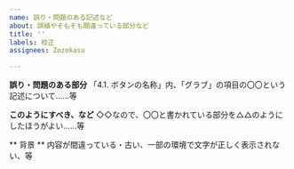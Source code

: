 ```yaml
---
name: 誤り・問題のある記述など
about: 誤植やそもそも間違っている部分など
title: ''
labels: 校正
assignees: Zozokasu

---
```


**誤り・問題のある部分**
「4.1. ボタンの名称」内、「グラブ」の項目の〇〇という記述について……等

**このようにすべき、など**
◇◇なので、〇〇と書かれている部分を△△のようにしたほうがよい……等

** 背景 **
内容が間違っている・古い、一部の環境で文字が正しく表示されない、等

